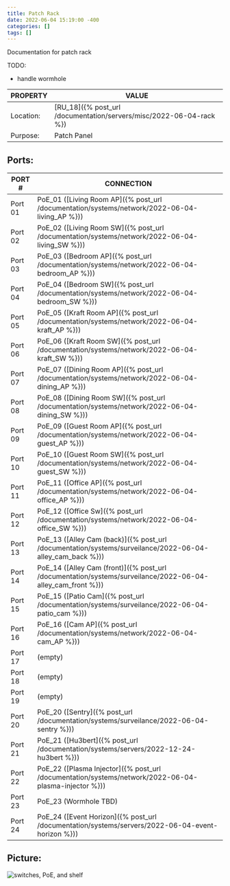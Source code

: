 ```yaml
---
title: Patch Rack
date: 2022-06-04 15:19:00 -400
categories: []
tags: []
---
```


Documentation for patch rack

TODO:

- handle wormhole

| PROPERTY  | VALUE                                                               |
| --------- | ------------------------------------------------------------------- |
| Location: | [RU_18]({% post_url /documentation/servers/misc/2022-06-04-rack %}) |
| Purpose:  | Patch Panel                                                         |

## Ports:

| PORT #  | CONNECTION                                                                                                 |
| ------- | ---------------------------------------------------------------------------------------------------------- |
| Port 01 | PoE_01 ([Living Room AP]({% post_url /documentation/systems/network/2022-06-04-living_AP %}))              |
| Port 02 | PoE_02 ([Living Room SW]({% post_url /documentation/systems/network/2022-06-04-living_SW %}))              |
| Port 03 | PoE_03 ([Bedroom AP]({% post_url /documentation/systems/network/2022-06-04-bedroom_AP %}))                 |
| Port 04 | PoE_04 ([Bedroom SW]({% post_url /documentation/systems/network/2022-06-04-bedroom_SW %}))                 |
| Port 05 | PoE_05 ([Kraft Room AP]({% post_url /documentation/systems/network/2022-06-04-kraft_AP %}))                |
| Port 06 | PoE_06 ([Kraft Room SW]({% post_url /documentation/systems/network/2022-06-04-kraft_SW %}))                |
| Port 07 | PoE_07 ([Dining Room AP]({% post_url /documentation/systems/network/2022-06-04-dining_AP %}))              |
| Port 08 | PoE_08 ([Dining Room SW]({% post_url /documentation/systems/network/2022-06-04-dining_SW %}))              |
| Port 09 | PoE_09 ([Guest Room AP]({% post_url /documentation/systems/network/2022-06-04-guest_AP %}))                |
| Port 10 | PoE_10 ([Guest Room SW]({% post_url /documentation/systems/network/2022-06-04-guest_SW %}))                |
| Port 11 | PoE_11 ([Office AP]({% post_url /documentation/systems/network/2022-06-04-office_AP %}))                   |
| Port 12 | PoE_12 ([Office Sw]({% post_url /documentation/systems/network/2022-06-04-office_SW %}))                   |
| Port 13 | PoE_13 ([Alley Cam (back)]({% post_url /documentation/systems/surveilance/2022-06-04-alley_cam_back %}))   |
| Port 14 | PoE_14 ([Alley Cam (front)]({% post_url /documentation/systems/surveilance/2022-06-04-alley_cam_front %})) |
| Port 15 | PoE_15 ([Patio Cam]({% post_url /documentation/systems/surveilance/2022-06-04-patio_cam %}))               |
| Port 16 | PoE_16 ([Cam AP]({% post_url /documentation/systems/network/2022-06-04-cam_AP %}))                         |
| Port 17 | (empty)                                                                                                    |
| Port 18 | (empty)                                                                                                    |
| Port 19 | (empty)                                                                                                    |
| Port 20 | PoE_20 ([Sentry]({% post_url /documentation/systems/surveilance/2022-06-04-sentry %}))                     |
| Port 21 | PoE_21 ([Hu3bert]({% post_url /documentation/systems/servers/2022-12-24-hu3bert %}))                       |
| Port 22 | PoE_22 ([Plasma Injector]({% post_url /documentation/systems/network/2022-06-04-plasma-injector %}))       |
| Port 23 | PoE_23 (Wormhole TBD)                                                                                      |
| Port 24 | PoE_24 ([Event Horizon]({% post_url /documentation/systems/servers/2022-06-04-event-horizon %}))           |

## Picture:

![switches, PoE, and shelf](/assets/rack_07_route_switch_shelf.jpg)
